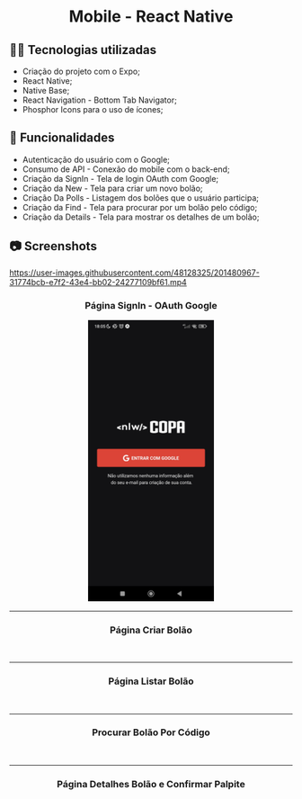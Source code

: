 <h1 align="center">Mobile - React Native</h1>

## :man_technologist: Tecnologias utilizadas

- Criação do projeto com o Expo;
- React Native;
- Native Base;
- React Navigation - Bottom Tab Navigator;
- Phosphor Icons para o uso de ícones;

## :dart: Funcionalidades

- Autenticação do usuário com o Google;
- Consumo de API - Conexão do mobile com o back-end;
- Criação da SignIn - Tela de login OAuth com Google;
- Criação da New - Tela para criar um novo bolão;
- Criação Da Polls - Listagem dos bolões que o usuário participa;
- Criação da Find - Tela para procurar por um bolão pelo código;
- Criação da Details - Tela para mostrar os detalhes de um bolão;

## :camera: Screenshots

https://user-images.githubusercontent.com/48128325/201480967-31774bcb-e7f2-43e4-bb02-24277109bf61.mp4

<div align="center">
  <div>
    <h3>Página SignIn - OAuth Google</h3>
    <img src="../.github/SignIn.jpg" alt="" height="500px">
  </div>
  <hr>
  <div>
    <h3>Página Criar Bolão</h3>
    <img src="../.github/Criar-bolão.jpg" alt="" height="500px">
  </div>
  <hr>

  <div>
    <h3>Página Listar Bolão</h3>
    <img src="../.github/Listar-bolão.jpg" alt="" height="500px">
  </div>
  <hr>

  <div>
    <h3>Procurar Bolão Por Código</h3>
    <img src="../.github/Buscar-bolão.jpg" alt="" height="500px">
  </div>
  <hr>

  <div>
    <h3>Página Detalhes Bolão e Confirmar Palpite</h3>
    <img src="../.github/Detalhes-bolão.jpg" alt="" height="500px">
  </div>
</div>



